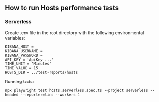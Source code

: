 ## How to run Hosts performance tests

### Serverless

Create .env file in the root directory with the following environmental variables:

```
KIBANA_HOST = 
KIBANA_USERNAME = 
KIBANA_PASSWORD = 
API_KEY = 'ApiKey ...'
TIME_UNIT = 'Minutes'
TIME_VALUE = 15
HOSTS_DIR = ../test-reports/hosts
```

Running tests:

```
npx playwright test hosts.serverless.spec.ts --project serverless --headed --reporter=line --workers 1
```